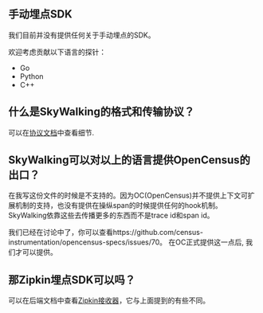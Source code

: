 ## 手动埋点SDK
我们目前并没有提供任何关于手动埋点的SDK。

欢迎考虑贡献以下语言的探针：
- Go
- Python
- C++

## 什么是SkyWalking的格式和传输协议？
可以在[协议文档](../protocols/README.md)中查看细节.

## SkyWalking可以对以上的语言提供OpenCensus的出口？
在我写这份文件的时候是不支持的。因为OC(OpenCensus)并不提供上下文可扩展机制的支持，也没有提供在操纵span的时候提供任何的hook机制。
SkyWalking依靠这些去传播更多的东西而不是trace id和span id。

我们已经在讨论中了，你可以查看https://github.com/census-instrumentation/opencensus-specs/issues/70。
在OC正式提供这一点后, 我们才可以提供。

## 那Zipkin埋点SDK可以吗？
可以在后端文档中查看[Zipkin接收器](../setup/backend/backend-receivers.md)，它与上面提到的有些不同。
